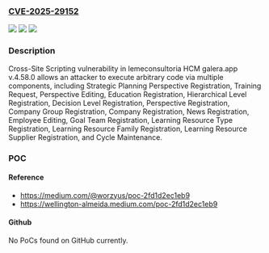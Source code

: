 ### [CVE-2025-29152](https://cve.mitre.org/cgi-bin/cvename.cgi?name=CVE-2025-29152)
![](https://img.shields.io/static/v1?label=Product&message=n%2Fa&color=blue)
![](https://img.shields.io/static/v1?label=Version&message=n%2Fa&color=blue)
![](https://img.shields.io/static/v1?label=Vulnerability&message=n%2Fa&color=brighgreen)

### Description

Cross-Site Scripting vulnerability in lemeconsultoria HCM galera.app v.4.58.0 allows an attacker to execute arbitrary code via multiple components, including Strategic Planning Perspective Registration, Training Request, Perspective Editing, Education Registration, Hierarchical Level Registration, Decision Level Registration, Perspective Registration, Company Group Registration, Company Registration, News Registration, Employee Editing, Goal Team Registration, Learning Resource Type Registration, Learning Resource Family Registration, Learning Resource Supplier Registration, and Cycle Maintenance.

### POC

#### Reference
- https://medium.com/@worzyus/poc-2fd1d2ec1eb9
- https://wellington-almeida.medium.com/poc-2fd1d2ec1eb9

#### Github
No PoCs found on GitHub currently.

